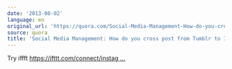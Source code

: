 ```yaml
---
date: '2013-08-02'
language: en
original_url: 'https://quora.com/Social-Media-Management-How-do-you-cross-post-from-Tumblr-to-Instagram/answer/Clément-Renaud'
source: quora
title: 'Social Media Management: How do you cross post from Tumblr to Instagram?'
---
```


Try iffft 
[https://ifttt.com/connect/instag ...](https://ifttt.com/connect/instagram/tumblr)
